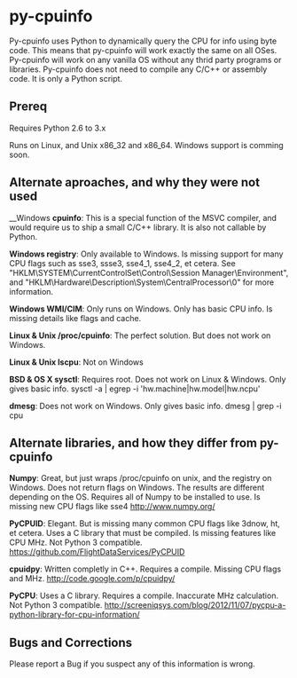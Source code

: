 py-cpuinfo
==========

Py-cpuinfo uses Python to dynamically query the CPU for info using byte code. 
This means that py-cpuinfo will work exactly the same on all OSes. Py-cpuinfo 
will work on any vanilla OS without any thrid party programs or libraries. 
Py-cpuinfo does not need to compile any C/C++ or assembly code. It is only a 
Python script.

Prereq
-----

Requires Python 2.6 to 3.x

Runs on Linux, and Unix x86_32 and x86_64.
Windows support is comming soon.


Alternate aproaches, and why they were not used
-----

__Windows __cpuinfo__: This is a special function of the MSVC compiler, and would
require us to ship a small C/C++ library. It is also not callable by Python.

__Windows registry__: Only available to Windows. Is missing support for many CPU 
flags such as sse3, ssse3, sse4_1, sse4_2, et cetera.
See "HKLM\SYSTEM\CurrentControlSet\Control\Session Manager\Environment", and
"HKLM\Hardware\Description\System\CentralProcessor\0" for more information.

__Windows WMI/CIM__: Only runs on Windows. Only has basic CPU info. Is missing 
details like flags and cache.

__Linux & Unix /proc/cpuinfo__: The perfect solution. But does not work on Windows.

__Linux & Unix lscpu__: Not on Windows

__BSD & OS X sysctl__: Requires root. Does not work on Linux & Windows. Only gives
basic info.
sysctl -a | egrep -i 'hw.machine|hw.model|hw.ncpu'

__dmesg__: Does not work on Windows. Only gives basic info.
dmesg | grep -i cpu


Alternate libraries, and how they differ from py-cpuinfo
-----

__Numpy__: Great, but just wraps /proc/cpuinfo on unix, and the registry on Windows.
Does not return flags on Windows. The results are different depending on the OS.
Requires all of Numpy to be installed to use. Is missing new CPU flags like sse4
http://www.numpy.org/

__PyCPUID__:
Elegant. But is missing many common CPU flags like 3dnow, ht, et cetera. Uses a 
C library that must be compiled. Is missing features like CPU MHz. Not Python 3 
compatible.
https://github.com/FlightDataServices/PyCPUID

__cpuidpy__: Written completly in C++. Requires a compile. Missing CPU flags and 
MHz.
http://code.google.com/p/cpuidpy/

__PyCPU__: Uses a C library. Requires a compile. Inaccurate MHz calculation. Not 
Python 3 compatible.
http://screeniqsys.com/blog/2012/11/07/pycpu-a-python-library-for-cpu-information/


Bugs and Corrections
-----

Please report a Bug if you suspect any of this information is wrong.

